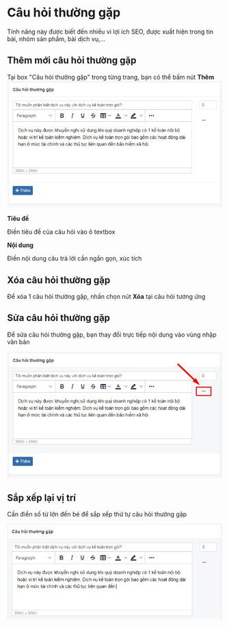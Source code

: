 # Câu hỏi thường gặp

Tính năng này được biết đến nhiều vì lợi ích SEO, được xuất hiện trong tin bài, nhóm sản phẩm, bài dịch vụ,...

## Thêm mới câu hỏi thường gặp

Tại box "Câu hỏi thường gặp" trong từng trang, bạn có thể bấm nút **Thêm**
![faq.jpg](img/faq.jpg)

**Tiêu đề**

Điền tiêu đề của câu hỏi vào ô textbox

**Nội dung**

Điền nội dung câu trả lời cần ngắn gọn, xúc tích

## Xóa câu hỏi thường gặp

Để xóa 1 câu hỏi thường gặp, nhấn chọn nút **Xóa** tại câu hỏi tương ứng

## Sửa câu hỏi thường gặp

Để sửa câu hỏi thường gặp, bạn thay đổi trực tiếp nội dung vào vùng nhập văn bản

![faq-1.jpg](img/faq-1.jpg)

## Sắp xếp lại vị trí

Cần điền số từ lớn đến bé để sắp xếp thứ tự câu hỏi thường gặp

![faq-2.jpg](img/faq-2.jpg)

